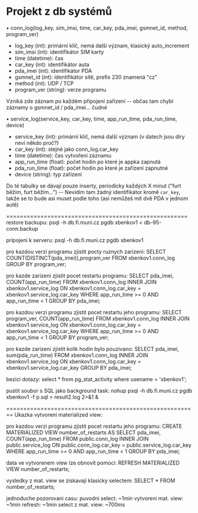 Projekt z db systémů
===

• conn_log(log_key, sim_imsi, time, car_key, pda_imei, gsmnet_id, method, program_ver)
- log_key (int): primární klíč, nemá další význam, klasický auto_increment
- sim_imsi (int): identifikátor SIM karty
- time (datetime): čas
- car_key (int): identifikátor auta
- pda_imei (int): identifikátor PDA
- gsmnet_id (int): identifikátor sítě, prefix 230 znamená "cz"
- method (int): UDP / TCP
- program_ver (string): verze programu

Vzniká zde záznam po každém připojení zařízení
-- občas tam chybí záznamy o gsmnet_id / pda_imei... čudné

• service_log(service_key, car_key, time, app_run_time, pda_run_time, device)
- service_key (int): primární klíč, nemá další význam (v datech jsou díry neví někdo proč?)
- car_key (int): stejné jako conn_log.car_key
- time (datetime): čas vytvoření záznamu
- app_run_time (float): počet hodin po které je appka zapnutá
- pda_run_time (float): počet hodin po které je zařízení zapnutné
- device (string): typ zařízení

Do té tabulky se dávají pouze inserty, periodicky každých X minut ("furt běžím, furt běžím...")
-- Nevidím tam žádný identifikátor kromě `car_key`, takže se to bude asi muset podle toho (asi nemůžeš mít dvě PDA v jednom autě)

=====================================================
restore backupu:
 psql -h db.fi.muni.cz pgdb xbenkov1 < db-95-conn.backup

pripojeni k serveru:
 psql -h db.fi.muni.cz pgdb xbenkov1

pro kazdou verzi programu zjistit pocty ruznych zarizeni:
 SELECT COUNT(DISTINCT(pda_imei)),program_ver FROM xbenkov1.conn_log GROUP BY program_ver;

pro kazde zarizeni zjistit pocet restartu programu:
SELECT pda_imei, COUNT(app_run_time) FROM xbenkov1.conn_log INNER JOIN xbenkov1.service_log ON xbenkov1.conn_log.car_key = xbenkov1.service_log.car_key WHERE app_run_time >= 0 AND app_run_time < 1 GROUP BY pda_imei;

pro kazdou verzi programu zjistit pocet restartu jeho programu:
SELECT program_ver, COUNT(app_run_time) FROM xbenkov1.conn_log INNER JOIN xbenkov1.service_log ON xbenkov1.conn_log.car_key = xbenkov1.service_log.car_key WHERE app_run_time >= 0 AND app_run_time < 1 GROUP BY program_ver;

pro kazde zarizeni zjistit kolik hodin bylo pouzivano:
SELECT pda_imei, sum(pda_run_time) FROM xbenkov1.conn_log INNER JOIN xbenkov1.service_log ON xbenkov1.conn_log.car_key = xbenkov1.service_log.car_key GROUP BY pda_imei;

bezici dotazy:
select * from pg_stat_activity where usename = 'xbenkov1';

pustit soubor s SQL jako background task:
nohup psql -h db.fi.muni.cz pgdb xbenkov1 -f p.sql > result2.log 2>&1 &

========================================================
Ukazka vytvoreni materialized view:

pro kazdou verzi programu zjistit pocet restartu jeho programu:
CREATE MATERIALIZED VIEW number_of_restarts AS SELECT pda_imei, COUNT(app_run_time) FROM public.conn_log INNER JOIN public.service_log ON public.conn_log.car_key = public.service_log.car_key WHERE app_run_time >= 0 AND app_run_time < 1 GROUP BY pda_imei;

data ve vytvorenem view lze obnovit pomoci:
REFRESH MATERIALIZED VIEW number_of_restarts;

vysledky z mat. view se ziskavaji klasicky selectem:
SELECT * FROM number_of_restarts;

jednoduche pozorovani casu:
puvodni select: ~1min
vytvoreni mat. view: ~1min
refresh: ~1min
select z mat. view: ~700ms
